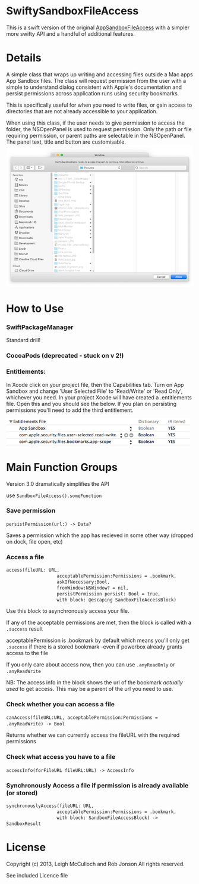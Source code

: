 SwiftySandboxFileAccess
====================

This is a swift version of the original [AppSandboxFileAccess](https://github.com/leighmcculloch/AppSandboxFileAccess) with a simpler more swifty API and a handful of additional features.

Details
====================

A simple class that wraps up writing and accessing files outside a Mac apps App Sandbox files. The class will request permission from the user with a simple to understand dialog consistent with Apple's documentation and persist permissions across application runs using security bookmarks.

This is specifically useful for when you need to write files, or gain access to directories that are not already accessible to your application. 

When using this class, if the user needs to give permission to access the folder, the NSOpenPanel is used to request permission. Only the path or file requiring permission, or parent paths are selectable in the NSOpenPanel. The panel text, title and button are customisable.
![](Screenshots/screenshot-1.png)



How to Use
====================

### SwiftPackageManager

Standard drill!

### CocoaPods (deprecated - stuck on v 2!)

###  Entitlements:

In Xcode click on your project file, then the Capabilities tab. Turn on App Sandbox and change 'User Selected File' to 'Read/Write' or 'Read Only', whichever you need. In your project Xcode will have created a .entitlements file. Open this and you should see the below. If you plan on persisting permissions you'll need to add the third entitlement.

![](Screenshots/screenshot-2.png)


Main Function Groups
====================

Version 3.0 dramatically simplifies the API


use  `SandboxFileAccess().someFunction`


### Save permission

`persistPermission(url:) -> Data?`

Saves a permission which the app has recieved in some other way (dropped on dock, file open, etc)


### Access a file

```
access(fileURL: URL,
                   acceptablePermission:Permissions = .bookmark,
                   askIfNecessary:Bool,
                   fromWindow:NSWindow? = nil,
                   persistPermission persist: Bool = true,
                   with block: @escaping SandboxFileAccessBlock)
```

Use this block to asynchronously access your file.

If any of the acceptable permissions are met, then the block is called with a  `.success` result

acceptablePermission is .bookmark by default which means you'll only get `.success` if there is a stored bookmark -even if powerbox already grants access to the file

If you only care about access now, then you can use `.anyReadOnly` or `.anyReadWrite`

NB: The access info in the block shows the url of the bookmark _actually used_ to get access. This may be a parent of the url you need to use.


### Check whether you can access a file

`canAccess(fileURL:URL, acceptablePermission:Permissions = .anyReadWrite) -> Bool`

Returns whether we can currently access the fileURL with the required permissions

### Check what access you have to a file

`accessInfo(forFileURL fileURL:URL) -> AccessInfo`

### Synchronously Access a file if permission is already available (or stored)

```
synchronouslyAccess(fileURL: URL,
                   acceptablePermission:Permissions = .bookmark,
                   with block: SandboxFileAccessBlock) -> SandboxResult
```

License
====================

Copyright (c) 2013, Leigh McCulloch
and Rob Jonson
All rights reserved.

See included Licence file

